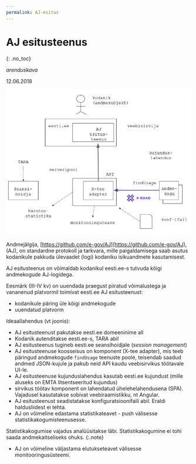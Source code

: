 ```yaml
---
permalink: AJ-esitus
---
```


# AJ esitusteenus
{: .no_toc}

_arenduskava_

12.06.2018

<img src='img/AJ-ESITUS.PNG' style='width:750px;'>

Andmejälgija, [https://github.com/e-gov/AJ](https://github.com/e-gov/AJ), (AJ), on standardne protokoll ja tarkvara, mille paigaldamisega saab asutus kodanikule pakkuda ülevaadet (logi) kodaniku isikuandmete kasutamisest.

AJ esitusteenus on võimaldab kodanikul eesti.ee-s tutvuda kõigi andmekogude AJ-logidega.

Eesmärk (III-IV kv) on uuendada praegust piiratud võimalustega ja vananenud platvormil toimivat eesti.ee AJ esitusteenust:
- kodanikule päring üle kõigi andmekogude
- uuendatud platvorm

Ideaallahendus (vt joonis):
- AJ esitusteenust pakutakse eesti.ee domeeninime all
- Kodanik autenditakse eesti.ee-s, TARA abil
- AJ esitusteenus tugineb eesti.ee seansihoidjale (_session management_)
- AJ esitusteenuse koosseisus on komponent (X-tee adapter), mis teeb päringud andmekogude `findUsage` teenuste poole, teisendab saadud andmed JSON-kujule ja pakub neid API kaudu veebisirvikus töötavale UI-le.
- AJ esitusteenuse kujunduslahendus kasutab eesti.ee kujundust (mille aluseks on EMTA litsentseeritud kujundus)
- sirvikus töötav komponent on lahendatud ühelehelahendusena (SPA). Vajadusel kasutatakse sobivat veebiraamistikku, nt Angular.
- AJ esitusteenust seadistatakse konfiguratsioonifaili abil. Eraldi haldusliidest ei tehta.
- AJ on võimeline edastama statistikateavet - push välisesse statistikakogumisteenusesse.

Statistikakogumise vajadus analüüsitakse läbi. Statistikakogumine ei tohi saada andmekaitseliseks ohuks.
{:.note}

- AJ on võimeline väljastama elutukseteavet välisesse monitooringusüsteemi.
